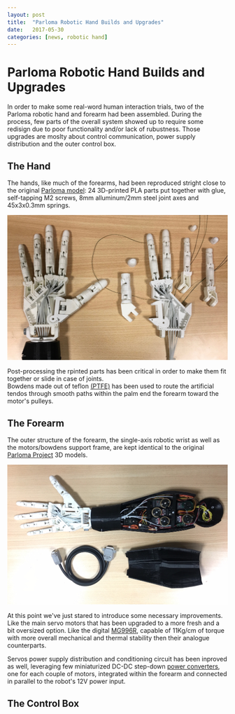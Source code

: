 ```yaml
---
layout: post
title:  "Parloma Robotic Hand Builds and Upgrades"
date:   2017-05-30
categories: [news, robotic hand]
---
```



# Parloma Robotic Hand Builds and Upgrades

In order to make some real-word human interaction trials, two of the Parloma robotic hand and forearm had been assembled. 
During the process, few parts of the overall system showed up to require some redisign due to poor functionality and/or lack of rubustness. Those upgrades are moslty about control communication, power supply distribution and the outer control box. 

## The Hand 
The hands, like much of the forearms, had been reproduced stright close to the original [Parloma model](https://www.thingiverse.com/thing:701446): 24 3D-printed PLA parts put together with glue, self-tapping M2 screws, 8mm alluminum/2mm steel joint axes and 45x3x0.3mm springs. 

![Hand image](/assets/imgs/2018-03-03-parloma-imgs/IMG_0282.png)

Post-processing the rpinted parts has been critical in order to make them fit together or slide in case of joints.   
Bowdens made out of teflon [(PTFE)](https://en.wikipedia.org/wiki/Polytetrafluoroethylene) has been used to route the artificial tendos through smooth paths within the palm end the forearm toward the motor's pulleys. 

## The Forearm
The outer structure of the forearm, the single-axis robotic wrist as well as the motors/bowdens support frame, are kept identical to the original [Parloma Project](https://www.thingiverse.com/thing:701494) 3D models.  

![Forearm image](/assets/imgs/2018-03-03-parloma-imgs/IMG_0354.png)

At this point we've just stared to introduce some necessary improvements. Like the main servo motors that has been upgraded to a more fresh and a bit oversized option. Like the digital [MG996R](https://www.amazon.com/Qunqi-MG996R-Digital-Torque-Helicopter/dp/B014KONJZY/ref=sr_1_5?ie=UTF8&qid=1520184911&sr=8-5&keywords=MG996R), capable of 11Kg/cm of torque with more overall mechanical and thermal stability then their analogue counterparts. 

Servos power supply distribution and conditioning circuit has been inproved as well, leveraging few miniaturized DC-DC step-down [power converters](https://www.amazon.com/eBoot-MP1584EN-Converter-Adjustable-Module/dp/B01MQGMOKI/ref=sr_1_7?ie=UTF8&qid=1520169701&sr=8-7&keywords=Buck+Converter+DC+DC+Step+Down), one for each couple of motors, integrated within the forearm and connected in parallel to the robot's 12V power input.  



## The Control Box





